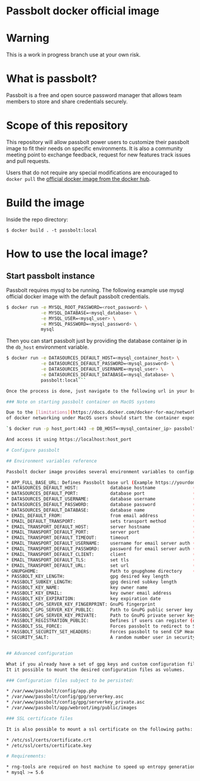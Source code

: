 # Passbolt docker official image

# Warning

This is a work in progress branch use at your own risk.

# What is passbolt?

Passbolt is a free and open source password manager that allows team members to
store and share credentials securely.

# Scope of this repository

This repository will allow passbolt power users to customize their passbolt image to fit their needs on
specific environments. It is also a community meeting point to exchange feedback, request for new features
track issues and pull requests.

Users that do not require any special modifications are encouraged to `docker pull` the
[official docker image from the docker hub](https://hub.docker.com/r/passbolt/passbolt/).

# Build the image

Inside the repo directory:

`$ docker build . -t passbolt:local`

# How to use the local image?

## Start passbolt instance

Passbolt requires mysql to be running. The following example use mysql official docker image
with the default passbolt credentials.

```bash
$ docker run -e MYSQL_ROOT_PASSWORD=<root_password> \
             -e MYSQL_DATABASE=<mysql_database> \
             -e MYSQL_USER=<mysql_user> \
             -e MYSQL_PASSWORD=<mysql_password> \
             mysql
```

Then you can start passbolt just by providing the database container ip in the `db_host` environment variable.

```bash
$ docker run -e DATASOURCES_DEFAULT_HOST=<mysql_container_host> \
             -e DATASOURCES_DEFAULT_PASSWORD=<mysql_password> \
             -e DATASOURCES_DEFAULT_USERNAME=<mysql_user> \
             -e DATASOURCES_DEFAULT_DATABASE=<mysql_database> \
             passbolt:local```

Once the process is done, just navigate to the following url in your browser: https://passbolt_container_ip

### Note on starting passbolt container on MacOS systems

Due to the [limitations](https://docs.docker.com/docker-for-mac/networking/#known-limitations-use-cases-and-workarounds)
of docker networking under MacOS users should start the container exposing a port on the host:

`$ docker run -p host_port:443 -e DB_HOST=<mysql_container_ip> passbolt:local`

And access it using https://localhost:host_port

# Configure passbolt

## Environment variables reference

Passbolt docker image provides several environment variables to configure different aspects:

* APP_FULL_BASE_URL: Defines Passbolt base url (Example https://yourdomain.com)
* DATASOURCES_DEFAULT_HOST:            database hostname              (defaults to localhost)
* DATASOURCES_DEFAULT_PORT:            database port                  (defaults to 3306)
* DATASOURCES_DEFAULT_USERNAME:        database username              (defaults to my_app)
* DATASOURCES_DEFAULT_PASSWORD:        database password              (defaults to secret)
* DATASOURCES_DEFAULT_DATABASE:        database name                  (defaults to my_app)
* EMAIL_DEFAULT_FROM:                  from email address             (defaults to contact@mydomain.local)
* EMAIL_DEFAULT_TRANSPORT:             sets transport method          (defaults to default)
* EMAIL_TRANSPORT_DEFAULT_HOST:        server hostname                (defaults to localhost)
* EMAIL_TRANSPORT_DEFAULT_PORT:        server port                    (defaults to 25)
* EMAIL_TRANSPORT_DEFAULT_TIMEOUT:     timeout                        (defaults to 30)
* EMAIL_TRANSPORT_DEFAULT_USERNAME:    username for email server auth (defaults to null)
* EMAIL_TRANSPORT_DEFAULT_PASSWORD:    password for email server auth (defaults to null)
* EMAIL_TRANSPORT_DEFAULT_CLIENT:      client                         (defaults to null)
* EMAIL_TRANSPORT_DEFAULT_TLS:         set tls                        (defaults to null)
* EMAIL_TRANSPORT_DEFAULT_URL:         set url                        (defaults to null)
* GNUPGHOME:                           Path to gnupghome directory    (defaults to web_user_home_directory/.gnupg )
* PASSBOLT_KEY_LENGTH:                 gpg desired key length
* PASSBOLT_SUBKEY_LENGTH:              gpg desired subkey length
* PASSBOLT_KEY_NAME:                   key owner name
* PASSBOLT_KEY_EMAIL:                  key owner email address
* PASSBOLT_KEY_EXPIRATION:             key expiration date
* PASSBOLT_GPG_SERVER_KEY_FINGERPRINT: GnuPG fingerprint
* PASSBOLT_GPG_SERVER_KEY_PUBLIC:      Path to GnuPG public server key
* PASSBOLT_GPG_SERVER_KEY_PRIVATE:     Path to GnuPG private server key
* PASSBOLT_REGISTRATION_PUBLIC:        Defines if users can register (defaults to false)
* PASSBOLT_SSL_FORCE:                  Forces passbolt to redirect to SSL any non-SSL request
* PASSBOLT_SECURITY_SET_HEADERS:       Forces passbolt to send CSP Headers (defaults to true)
* SECURITY_SALT:                       A random number user in security hashing methods.


## Advanced configuration

What if you already have a set of gpg keys and custom configuration files for passbolt?
It it possible to mount the desired configuration files as volumes.

### Configuration files subject to be persisted:

* /var/www/passbolt/config/app.php
* /var/www/passbolt/config/gpg/serverkey.asc
* /var/www/passbolt/config/gpg/serverkey_private.asc
* /var/www/passbolt/app/webroot/img/public/images

### SSL certificate files

It is also possible to mount a ssl certificate on the following paths:

* /etc/ssl/certs/certificate.crt
* /etc/ssl/certs/certificate.key

# Requirements:

* rng-tools are required on host machine to speed up entropy generation on containers. This way gpg key creation on passbolt container will be faster.
* mysql >= 5.6
